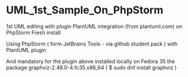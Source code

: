 # UML_1st_Sample_On_PhpStorm
1st UML editing with plugin PlantUML integration (from plantuml.com) on PhpStorm Fresh install

Using PhpStorm  ( form JetBrains Tools - via github student pack ) 
with  PlantUML plugin

And mandatory for the plugin above 
installed locally on Fedora 35 the package 
graphviz-2.48.0-4.fc35.x86_64 ( $ sudo dnf install graphviz )
